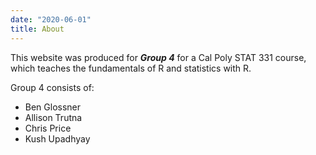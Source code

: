 ```yaml
---
date: "2020-06-01"
title: About
---
```


This website was produced for **_Group 4_** for a Cal Poly STAT 331 course, which teaches the fundamentals of R and statistics with R.

Group 4 consists of:
- Ben Glossner
- Allison Trutna
- Chris Price
- Kush Upadhyay
